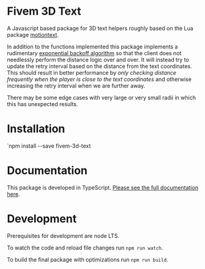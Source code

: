 # Fivem 3D Text

A Javascript based package for 3D text helpers roughly based on the Lua package [motiontext](https://github.com/ThatZiv/motiontext).

In addition to the functions implemented this package implements a rudimentary [exponential backoff algorithm](https://en.wikipedia.org/wiki/Exponential_backoff) so that the client does not needlessly perform the distance logic over and over. It will instead try to update the retry interval based on the distance from the text coordinates. This should result in better performance by *only checking distance frequently when the player is close to the text coordinates* and otherwise increasing the retry interval when we are further away.

There may be some edge cases with very large or very small radii in which this has unexpected results.

# Installation

`npm install --save fivem-3d-text

# Documentation

This package is developed in TypeScript. [Please see the full documentation here](./docs/index.html).

# Development

Prerequisites for development are node LTS.

To watch the code and reload file changes run `npm run watch`.

To build the final package with optimizations run `npm run build`.